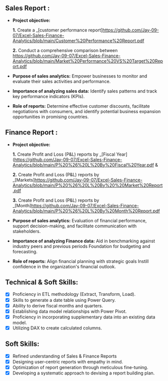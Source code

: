 ## Sales Report :


- **Project objective:** 

    **1.** Create a _[customer performance report]https://github.com/Jay-09-07/Excel-Sales-Finance-Analytics/blob/main/Customer%20Performance%20Report.pdf

    **2.** Conduct a comprehensive comparison between https://github.com/Jay-09-07/Excel-Sales-Finance-Analytics/blob/main/Market%20Performance%20VS%20Target%20Report.pdf

- **Purpose of sales analytics:** Empower businesses to monitor and evaluate their sales activities and performance.

- **Importance of analyzing sales data:** Identify sales patterns and track key performance indicators (KPIs).

- **Role of reports:** Determine effective customer discounts, facilitate negotiations with consumers, and identify potential business expansion opportunities in promising countries.


## Finance Report :

- **Project objective:** 

    **1.** Create Profit and Loss (P&L) reports by _[Fiscal Year](https://github.com/Jay-09-07/Excel-Sales-Finance-Analytics/blob/main/P%20%26%20L%20By%20Fiscal%20Year.pdf & 

   **2.** Create Profit and Loss (P&L) reports by _[Markets]https://github.com/Jay-09-07/Excel-Sales-Finance-Analytics/blob/main/P%20%26%20L%20By%20%20Market%20Report.pdf

   **3.** Create Profit and Loss (P&L) reports by _[Month]https://github.com/Jay-09-07/Excel-Sales-Finance-Analytics/blob/main/P%20%26%20L%20By%20Month%20Report.pdf


- **Purpose of sales analytics:** Evaluation of financial performance, support decision-making, and facilitate communication with stakeholders.

- **Importance of analyzing Finance data:** Aid in benchmarking against industry peers and previous periods Foundation for budgeting and forecasting.

- **Role of reports:** Align financial planning with strategic goals Instill confidence in the organization's financial outlook.


## Technical & Soft Skills:
- [x]	Proficiency in ETL methodology (Extract, Transform, Load).
- [x]	Skills to generate a date table using Power Query.
- [x]	Ability to derive fiscal months and quarters.
- [x]	Establishing data model relationships with Power Pivot.
- [x]	Proficiency in incorporating supplementary data into an existing data model.
- [x]	Utilizing DAX to create calculated columns.

## Soft Skills:
- [x]	Refined understanding of Sales & Finance Reports
- [x]	Designing user-centric reports with empathy in mind.
- [x]	Optimization of report generation through meticulous fine-tuning.
- [x]	Developing a systematic approach to devising a report building plan.
